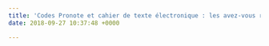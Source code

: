 ```yaml
---
title: 'Codes Pronote et cahier de texte électronique : les avez-vous reçus ?'
date: 2018-09-27 10:37:48 +0000

---
```

